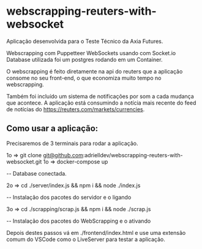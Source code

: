 # webscrapping-reuters-with-websocket
Aplicação desenvolvida para o Teste Técnico da Axia Futures. 

Webscrapping com Puppetteer
WebSockets usando com Socket.io
Database utilizada foi um postgres rodando em um Container.

O webscrapping é feito diretamente na api do reuters que a aplicação consome no seu front-end, o que economiza muito tempo no webscrapping.

Também foi incluído um sistema de notificações por som a cada mudança que acontece. A aplicação está consumindo a notícia mais recente do feed de notícias
do https://reuters.com/markets/currencies.

## Como usar a aplicação:
Precisaremos de 3 terminais para rodar a aplicação.

1o => git clone git@github.com:adrielldev/webscrapping-reuters-with-websocket.git
1o => docker-compose up 

-- Database conectada.

2o => cd ./server/index.js && npm i && node ./index.js

-- Instalação dos pacotes do servidor e o ligando

3o => cd ./scrapping/scrap.js && npm i && node ./scrap.js

-- Instalação dos pacotes do WebScrapping e o ativando

Depois destes passos vá em ./frontend/index.html e use uma extensão comum do VSCode como o LiveServer para testar a aplicação.

